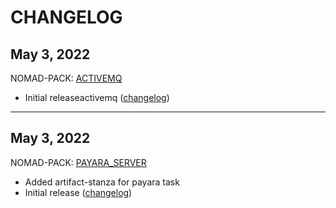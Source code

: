 # CHANGELOG

## May 3, 2022

NOMAD-PACK: [ACTIVEMQ](packs/activemq/README.md)

  * Initial releaseactivemq ([changelog](packs/activemq/CHANGELOG.md))

---

## May 3, 2022

NOMAD-PACK: [PAYARA_SERVER](packs/payara_server/README.md)

  * Added artifact-stanza for payara task
  * Initial release ([changelog](packs/payara_server/CHANGELOG.md))
